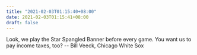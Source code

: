 ```yaml
---
title: "2021-02-03T01:15:40+08:00"
date: 2021-02-03T01:15:41+08:00
draft: false
---
```


Look, we play the Star Spangled Banner before every game.  You want us
to pay income taxes, too?
		-- Bill Veeck, Chicago White Sox
